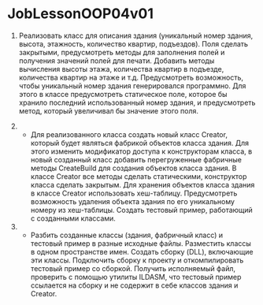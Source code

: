# JobLessonOOP04v01

1. Реализовать класс для описания здания 
(уникальный номер здания, высота, этажность, 
количество квартир, подъездов). 
Поля сделать закрытыми, 
предусмотреть методы для заполнения полей
 и получения значений полей для печати. 
 Добавить методы вычисления высоты этажа, 
 количества квартир в подъезде, 
 количества квартир на этаже и т.д. 
 Предусмотреть возможность, 
 чтобы уникальный номер здания 
 генерировался программно. 
 Для этого в классе предусмотреть
 статическое поле, которое бы хранило
 последний использованный номер здания, 
 и предусмотреть метод, 
 который увеличивал бы значение этого поля.
 
2. * Для реализованного класса создать новый
 класс Creator, который будет являться
 фабрикой объектов класса здания. 
Для этого изменить модификатор доступа 
к конструкторам класса, 
в новый созданный класс добавить 
перегруженные фабричные методы CreateBuild 
для создания объектов класса здания. 
В классе Creator все методы сделать статическими,
 конструктор класса сделать закрытым. 
 Для хранения объектов класса здания 
 в классе Creator использовать хеш-таблицу. 
 Предусмотреть возможность удаления объекта 
 здания по его уникальному номеру из хеш-таблицы. 
Создать тестовый пример, 
работающий с созданными классами.

3. * Разбить созданные классы 
(здания, фабричный класс) 
и тестовый пример в разные исходные файлы. 
Разместить классы в одном пространстве имен. 
Создать сборку (DLL), включающие эти классы. 
Подключить сборку к проекту 
и откомпилировать 
тестовый пример со сборкой. Получить исполняемый 
 файл, проверить с помощью утилиты ILDASM, 
 что тестовый пример ссылается на сборку 
и не содержит в себе классов здания и Creator.
